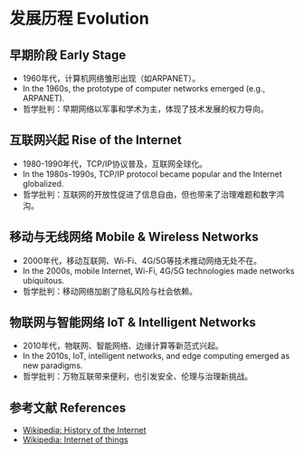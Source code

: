 # 发展历程 Evolution

## 早期阶段 Early Stage

- 1960年代，计算机网络雏形出现（如ARPANET）。
- In the 1960s, the prototype of computer networks emerged (e.g., ARPANET).
- 哲学批判：早期网络以军事和学术为主，体现了技术发展的权力导向。

## 互联网兴起 Rise of the Internet

- 1980-1990年代，TCP/IP协议普及，互联网全球化。
- In the 1980s-1990s, TCP/IP protocol became popular and the Internet globalized.
- 哲学批判：互联网的开放性促进了信息自由，但也带来了治理难题和数字鸿沟。

## 移动与无线网络 Mobile & Wireless Networks

- 2000年代，移动互联网、Wi-Fi、4G/5G等技术推动网络无处不在。
- In the 2000s, mobile Internet, Wi-Fi, 4G/5G technologies made networks ubiquitous.
- 哲学批判：移动网络加剧了隐私风险与社会依赖。

## 物联网与智能网络 IoT & Intelligent Networks

- 2010年代，物联网、智能网络、边缘计算等新范式兴起。
- In the 2010s, IoT, intelligent networks, and edge computing emerged as new paradigms.
- 哲学批判：万物互联带来便利，也引发安全、伦理与治理新挑战。

## 参考文献 References

- [Wikipedia: History of the Internet](https://en.wikipedia.org/wiki/History_of_the_Internet)
- [Wikipedia: Internet of things](https://en.wikipedia.org/wiki/Internet_of_things)
